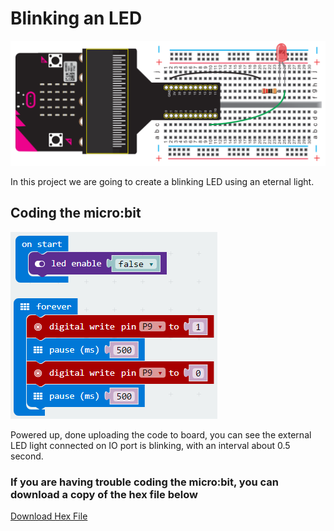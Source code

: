# Blinking an LED

![alt text](blinking-led.png "Blinking an LED")

In this project we are going to create a blinking LED using an eternal light.

## Coding the micro:bit
![alt text](blinking-led-code.png "Blinking an LED - Code Block")

Powered up, done uploading the code to board, you can see the external LED light connected on IO port is blinking, with an interval about 0.5 second.

### If you are having trouble coding the micro:bit, you can download a copy of the hex file below
[Download Hex File](https://github.com/Jaycar-Electronics/micro-bit-Starter-Kit/blob/master/Project%202%20-%20Blinking%20an%20LED/Blinking-LED.zip?raw=true)
